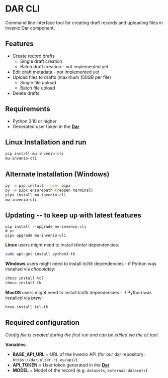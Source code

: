 # DAR CLI

Command line interface tool for creating draft records and uploading files in Invenio Dar component.

## Features
- Create record drafts
  - Single draft creation
  - Batch draft creation - not implemented yet
- Edit draft metadata - not implemented yet
- Upload files to drafts (maximum 100GB per file)
  - Single file upload
  - Batch file upload
- Delete drafts

## Requirements
- Python 3.10 or higher
- Generated user token in the **[Dar](https://dar.elter-ri.eu/account/settings/applications/)**

## Linux Installation and run
```bash
pip install mu-invenio-cli
mu-invenio-cli
```

## Alternate Installation (Windows)
```bash
py -m pip install --user pipx
py -m pipx ensurepath (reopen terminal)
pipx install mu-invenio-cli
mu-invenio-cli
```

## Updating -- to keep up with latest features
```
pip install --upgrade mu-invenio-cli
# or
pipx upgrade mu-invenio-cli
```


**Linux** users might need to install  _tkinter_ dependencies:
```bash
sudo apt-get install python3-tk
```

**Windows** users might need to install _tcl/tk_ dependencies - if Python was installed via _chocolatey_:
```bash
choco install tcl
choco install tk
```

**MacOS** users might need to install _tcl/tk_ dependencies - if Python was installed via _brew_:
```bash
brew install tcl-tk
```

## Required configuration
_Config file is created during the first run and can be edited via the cli tool._ 

**Variables**:
- **BASE_API_URL** = URL of the Invenio API (for our dar repository: `https://dar.elter-ri.eu/api/`)
- **API_TOKEN** = User token generated in the **[Dar](https://dar.elter-ri.eu/account/settings/applications/)**
- **MODEL** = Model of the record (e.g. `datasets`, `external-datasets`)

